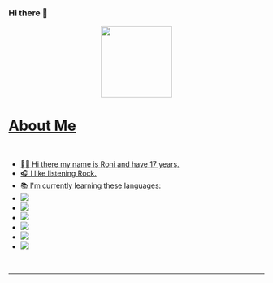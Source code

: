 ### Hi there 👋

<div align="center">
  <a href="https://github.com/RoniAndradeS">
  <img height="140em" src="https://github-readme-stats.vercel.app/api/top-langs/?username=roniandrades&layout=compact&langs_count=7&theme=dracula"/>
</div>
  
<h1> About Me </h1>
<br>
<ul>
  <li>🙋‍♂️ Hi there my name is Roni and have 17 years.</li>
  <li>🎧 I like listening Rock.</li>
  <li>📚 I'm currently learning these languages:</li>
  <li><img src=https://img.shields.io/badge/HTML5-E34F26?style=for-the-badge&logo=html5&logoColor=white></li>
  <li><img src=https://img.shields.io/badge/CSS3-1572B6?style=for-the-badge&logo=css3&logoColor=white></li>
  <li><img src=https://img.shields.io/badge/JavaScript-F7DF1E?style=for-the-badge&logo=javascript&logoColor=black></li>
  <li><img src=https://img.shields.io/badge/Java-ED8B00?style=for-the-badge&logo=java&logoColor=white></li>
  <li><img src=https://img.shields.io/badge/React-20232A?style=for-the-badge&logo=react&logoColor=61DAFB></li>
  <li><img src=https://img.shields.io/badge/React_Native-20232A?style=for-the-badge&logo=react&logoColor=61DAFB></li>
</ul>
<br>
<hr>
